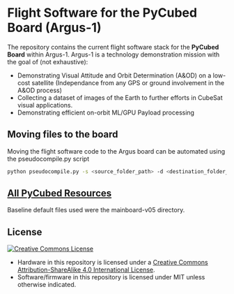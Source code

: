 # Flight Software for the PyCubed Board (Argus-1)

The repository contains the current flight software stack for the **PyCubed Board** within Argus-1.  Argus-1 is a technology demonstration mission with the goal of (not exhaustive):
- Demonstrating Visual Attitude and Orbit Determination (A&OD) on a low-cost satellite (Independance from any GPS or ground involvement in the A&OD process)
- Collecting a dataset of images of the Earth to further efforts in CubeSat visual applications.
- Demonstrating efficient on-orbit ML/GPU Payload processing 

## Moving files to the board

Moving the flight software code to the Argus board can be automated using the pseudocompile.py script 

```bash
python pseudocompile.py -s <source_folder_path> -d <destination_folder_path>
```

## [All PyCubed Resources](https://www.notion.so/maholli/All-PyCubed-Resources-8738cab0dd0743239a3cde30c6066452)
Baseline default files used were the mainboard-v05 directory.

## License
<a rel="license" href="http://creativecommons.org/licenses/by-sa/4.0/"><img alt="Creative Commons License" style="border-width:0" src="https://i.creativecommons.org/l/by-sa/4.0/88x31.png" /></a><br />
- Hardware in this repository is licensed under a <a rel="license" href="http://creativecommons.org/licenses/by-sa/4.0/">Creative Commons Attribution-ShareAlike 4.0 International License</a>.
- Software/firmware in this repository is licensed under MIT unless otherwise indicated.
